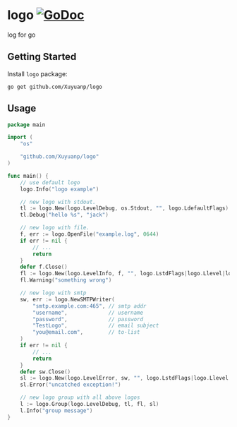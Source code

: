 # logo [![GoDoc](https://godoc.org/github.com/Xuyuanp/logo?status.svg)](https://godoc.org/github.com/Xuyuanp/logo) 
log for go

## Getting Started

Install `logo` package:

`go get github.com/Xuyuanp/logo`

## Usage

```go
package main

import (
    "os"

    "github.com/Xuyuanp/logo"
)

func main() {
    // use default logo
    logo.Info("logo example")

    // new logo with stdout.
    tl := logo.New(logo.LevelDebug, os.Stdout, "", logo.LdefaultFlags)
    tl.Debug("hello %s", "jack")

    // new logo with file.
    f, err := logo.OpenFile("example.log", 0644)
    if err != nil {
        // ...
        return
    }
    defer f.Close()
    fl := logo.New(logo.LevelInfo, f, "", logo.LstdFlags|logo.Llevel|logo.Lshortfile)
    fl.Warning("something wrong")

    // new logo with smtp
    sw, err := logo.NewSMTPWriter(
        "smtp.example.com:465", // smtp addr
        "username",             // username
        "password",             // password
        "TestLogo",             // email subject
        "you@email.com",        // to-list
    )
    if err != nil {
        // ...
        return
    }
    defer sw.Close()
    sl := logo.New(logo.LevelError, sw, "", logo.LstdFlags|logo.Llevel|logo.Lshortfile)
    sl.Error("uncatched exception!")

    // new logo group with all above logos
    l := logo.Group(logo.LevelDebug, tl, fl, sl)
    l.Info("group message")
}
```
